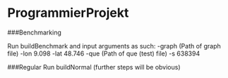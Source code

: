 # ProgrammierProjekt


###Benchmarking

Run buildBenchmark and input arguments as such: 
-graph (Path of graph file)  -lon 9.098  -lat 48.746  -que (Path of que (test) file)  -s 638394 

###Regular
Run buildNormal (further steps will be obvious)